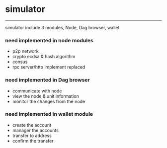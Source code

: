 # simulator

-------
simulator include 3 modules,  Node, Dag browser, wallet


### need implemented in node modules

* p2p network
* crypto ecdsa & hash algorithm
* consus
* rpc server/http implement replaced

### need implemented in Dag browser

* communicate with node
* view the node & unit information
* monitor the changes from the node

### need implemented in wallet module

* create the account
* manager the accounts
* transfer to address
* confirm the transfer